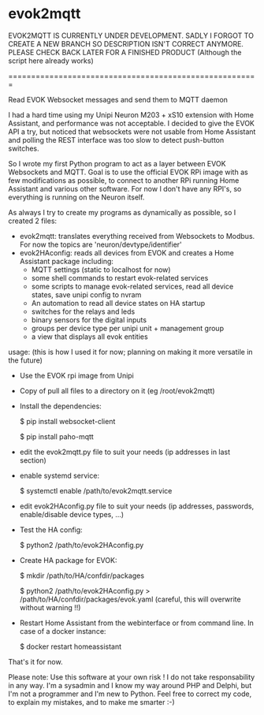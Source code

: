 # evok2mqtt



EVOK2MQTT IS CURRENTLY UNDER DEVELOPMENT. SADLY I FORGOT TO CREATE A NEW BRANCH SO DESCRIPTION ISN'T CORRECT ANYMORE.
PLEASE CHECK BACK LATER FOR A FINISHED PRODUCT
(Although the script here already works)



=======================================================



Read EVOK Websocket messages and send them to MQTT daemon


I had a hard time using my Unipi Neuron M203 + xS10 extension with Home Assistant, and performance was not acceptable.
I decided to give the EVOK API a try, but noticed that websockets were not usable from Home Assistant and polling the REST interface was too slow to detect push-button switches.

So I wrote my first Python program to act as a layer between EVOK Websockets and MQTT.
Goal is to use the official EVOK RPi image with as few modifications as possible, to connect to another RPi running Home Assistant and various other software.
For now I don't have any RPI's, so everything is running on the Neuron itself.

As always I try to create my programs as dynamically as possible, so I created 2 files:
* evok2mqtt: translates everything received from Websockets to Modbus.  For now the topics are 'neuron/devtype/identifier'
* evok2HAconfig: reads all devices from EVOK and creates a Home Assistant package including:
  * MQTT settings (static to localhost for now)
  * some shell commands to restart evok-related services
  * some scripts to manage evok-related services, read all device states, save unipi config to nvram
  * An automation to read all device states on HA startup
  * switches for the relays and leds
  * binary sensors for the digital inputs
  * groups per device type per unipi unit + management group
  * a view that displays all evok entities
  
usage:
(this is how I used it for now; planning on making it more versatile in the future)
  * Use the EVOK rpi image from Unipi
  * Copy of pull all files to a directory on it (eg /root/evok2mqtt)
  * Install the dependencies:
  
    $ pip install websocket-client
    
    $ pip install paho-mqtt
  * edit the evok2mqtt.py file to suit your needs (ip addresses in last section)
  * enable systemd service:
  
    $ systemctl enable /path/to/evok2mqtt.service
  * edit evok2HAconfig.py file to suit your needs (ip addresses, passwords, enable/disable device types, ...)
  * Test the HA config:
  
    $ python2 /path/to/evok2HAconfig.py
  * Create HA package for EVOK:
  
    $ mkdir /path/to/HA/confdir/packages
    
    $ python2 /path/to/evok2HAconfig.py > /path/to/HA/confdir/packages/evok.yaml (careful, this will overwrite without warning !!)
  * Restart Home Assistant from the webinterface or from command line. In case of a docker instance:
  
    $ docker restart homeassistant

That's it for now.

Please note: Use this software at your own risk !  I do not take responsability in any way.
I'm a sysadmin and I know my way around PHP and Delphi, but I'm not a programmer and I'm new to Python.
Feel free to correct my code, to explain my mistakes, and to make me smarter :-)
